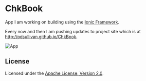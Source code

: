 ChkBook
=======

App I am working on building using the [Ionic Framework](http://ionicframework.com/).

Every now and then I am pushing updates to project site which is at http://pdsullivan.github.io/ChkBook.

![App](https://www.dropbox.com/s/jiaai1r5vgsufgt/Photo%20Oct%2017%2C%202%2006%2030%20PM.png?dl=0)

## License

Licensed under the [Apache License, Version 2.0](http://www.apache.org/licenses/LICENSE-2.0.html).
